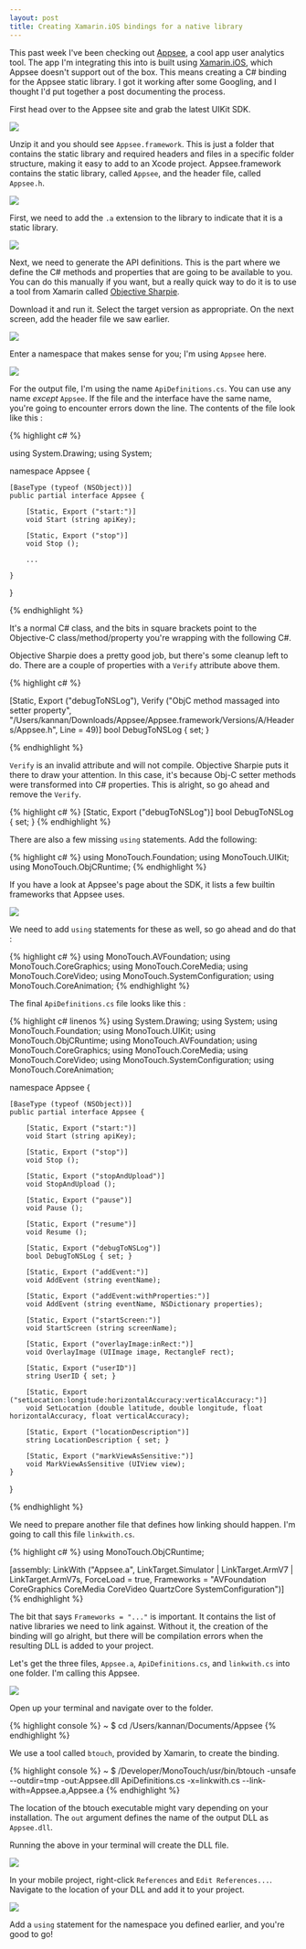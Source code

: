 ```yaml
---
layout: post
title: Creating Xamarin.iOS bindings for a native library
---
```


This past week I've been checking out [Appsee](http://www.appsee.com/), a cool app user analytics tool. The app I'm integrating this into is built using [Xamarin.iOS](http://xamarin.com/ios), which Appsee doesn't support out of the box. This means creating a C# binding for the Appsee static library. I got it working after some Googling, and I thought I'd put together a post documenting the process.

First head over to the Appsee site and grab the latest UIKit SDK. 

![](/images/xamarin-binding-appsee-1.png)

Unzip it and you should see `Appsee.framework`. This is just a folder that contains the static library and required headers and files in a specific folder structure, making it easy to add to an Xcode project. Appsee.framework contains the static library, called `Appsee`, and the header file, called `Appsee.h`.

![](/images/xamarin-binding-appsee-2.png)

First, we need to add the `.a` extension to the library to indicate that it is a static library.

![](/images/xamarin-binding-appsee-3.png)

Next, we need to generate the API definitions. This is the part where we define the C# methods and properties that are going to be available to you. You can do this manually if you want, but a really quick way to do it is to use a tool from Xamarin called [Objective Sharpie](http://docs.xamarin.com/guides/ios/advanced_topics/binding_objective-c/objective_sharpie/).

Download it and run it. Select the target version as appropriate. On the next screen, add the header file we saw earlier.

![](/images/xamarin-binding-appsee-4.png)

Enter a namespace that makes sense for you; I'm using `Appsee` here.

![](/images/xamarin-binding-appsee-5.png)

For the output file, I'm using the name `ApiDefinitions.cs`. You can use any name *except* `Appsee`. If the file and the interface have the same name, you're going to encounter errors down the line. The contents of the file look like this :

{% highlight c# %}

using System.Drawing;
using System;

namespace Appsee {

	[BaseType (typeof (NSObject))]
	public partial interface Appsee {

		[Static, Export ("start:")]
		void Start (string apiKey);

		[Static, Export ("stop")]
		void Stop ();

		...

	}
}

{% endhighlight %}

It's a normal C# class, and the bits in square brackets point to the Objective-C class/method/property you're wrapping with the following C#.

Objective Sharpie does a pretty good job, but there's some cleanup left to do. There are a couple of properties with a `Verify` attribute above them. 

{% highlight c# %}

[Static, Export ("debugToNSLog"), Verify ("ObjC method massaged into setter property", "/Users/kannan/Downloads/Appsee/Appsee.framework/Versions/A/Headers/Appsee.h", Line = 49)]
bool DebugToNSLog { set; }

{% endhighlight %}

`Verify` is an invalid attribute and will not compile. Objective Sharpie puts it there to draw your attention. In this case, it's because Obj-C setter methods were transformed into C# properties. This is alright, so go ahead and remove the `Verify`.

{% highlight c# %}
[Static, Export ("debugToNSLog")]
bool DebugToNSLog { set; }
{% endhighlight %}

There are also a few missing `using` statements. Add the following:

{% highlight c# %}
using MonoTouch.Foundation;
using MonoTouch.UIKit;
using MonoTouch.ObjCRuntime;
{% endhighlight %}

If you have a look at Appsee's page about the SDK, it lists a few builtin frameworks that Appsee uses.

![](/images/xamarin-binding-appsee-6.png)

We need to add `using` statements for these as well, so go ahead and do that :

{% highlight c# %}
using MonoTouch.AVFoundation;
using MonoTouch.CoreGraphics;
using MonoTouch.CoreMedia;
using MonoTouch.CoreVideo;
using MonoTouch.SystemConfiguration;
using MonoTouch.CoreAnimation;
{% endhighlight %}

The final `ApiDefinitions.cs` file looks like this :

{% highlight c# linenos %}
using System.Drawing;
using System;
using MonoTouch.Foundation;
using MonoTouch.UIKit;
using MonoTouch.ObjCRuntime;
using MonoTouch.AVFoundation;
using MonoTouch.CoreGraphics;
using MonoTouch.CoreMedia;
using MonoTouch.CoreVideo;
using MonoTouch.SystemConfiguration;
using MonoTouch.CoreAnimation;

namespace Appsee {

	[BaseType (typeof (NSObject))]
	public partial interface Appsee {

		[Static, Export ("start:")]
		void Start (string apiKey);

		[Static, Export ("stop")]
		void Stop ();

		[Static, Export ("stopAndUpload")]
		void StopAndUpload ();

		[Static, Export ("pause")]
		void Pause ();

		[Static, Export ("resume")]
		void Resume ();

		[Static, Export ("debugToNSLog")]
		bool DebugToNSLog { set; }

		[Static, Export ("addEvent:")]
		void AddEvent (string eventName);

		[Static, Export ("addEvent:withProperties:")]
		void AddEvent (string eventName, NSDictionary properties);

		[Static, Export ("startScreen:")]
		void StartScreen (string screenName);

		[Static, Export ("overlayImage:inRect:")]
		void OverlayImage (UIImage image, RectangleF rect);

		[Static, Export ("userID")]
		string UserID { set; }

		[Static, Export ("setLocation:longitude:horizontalAccuracy:verticalAccuracy:")]
		void SetLocation (double latitude, double longitude, float horizontalAccuracy, float verticalAccuracy);

		[Static, Export ("locationDescription")]
		string LocationDescription { set; }

		[Static, Export ("markViewAsSensitive:")]
		void MarkViewAsSensitive (UIView view);
	}
}

{% endhighlight %}

We need to prepare another file that defines how linking should happen. I'm going to call this file `linkwith.cs`.

{% highlight c# %}
using MonoTouch.ObjCRuntime;

[assembly: LinkWith ("Appsee.a", LinkTarget.Simulator | LinkTarget.ArmV7 | LinkTarget.ArmV7s, ForceLoad = true,
	Frameworks = "AVFoundation CoreGraphics CoreMedia CoreVideo QuartzCore SystemConfiguration")]
{% endhighlight %}

The bit that says `Frameworks = "..."` is important. It contains the list of native libraries we need to link against. Without it, the creation of the binding will go alright, but there will be compilation errors when the resulting DLL is added to your project.

Let's get the three files, `Appsee.a`, `ApiDefinitions.cs`, and `linkwith.cs` into one folder. I'm calling this Appsee.

![](/images/xamarin-binding-appsee-7.png)

Open up your terminal and navigate over to the folder.

{% highlight console %}
~ $ cd /Users/kannan/Documents/Appsee
{% endhighlight %}

We use a tool called `btouch`, provided by Xamarin, to create the binding.

{% highlight console %}
~ $ /Developer/MonoTouch/usr/bin/btouch -unsafe --outdir=tmp -out:Appsee.dll ApiDefinitions.cs -x=linkwith.cs --link-with=Appsee.a,Appsee.a
{% endhighlight %}


The location of the btouch executable might vary depending on your installation. The `out` argument defines the name of the output DLL as `Appsee.dll`.

Running the above in your terminal will create the DLL file.

![](/images/xamarin-binding-appsee-8.png)

In your mobile project, right-click `References` and `Edit References...`. Navigate to the location of your DLL and add it to your project.

![](/images/xamarin-binding-appsee-9.png)

Add a `using` statement for the namespace you defined earlier, and you're good to go!
